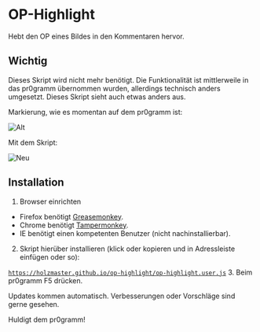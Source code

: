 # OP-Highlight


Hebt den OP eines Bildes in den Kommentaren hervor.

## Wichtig
Dieses Skript wird nicht mehr benötigt. Die Funktionalität ist mittlerweile in das pr0gramm übernommen wurden, allerdings technisch anders umgesetzt. Dieses Skript sieht auch etwas anders aus.

Markierung, wie es momentan auf dem pr0gramm ist:

![Alt](https://i.imgur.com/ieC8hl6.png)

Mit dem Skript:

![Neu](https://i.imgur.com/4ZxtvDC.png)


## Installation
1. Browser einrichten
  - Firefox benötigt [Greasemonkey](https://addons.mozilla.org/de/firefox/addon/greasemonkey/).
  - Chrome benötigt [Tampermonkey](https://chrome.google.com/webstore/detail/tampermonkey/dhdgffkkebhmkfjojejmpbldmpobfkfo?hl=de).
  - IE benötigt einen kompetenten Benutzer (nicht nachinstallierbar).
2. Skript hierüber installieren (klick oder kopieren und in Adressleiste einfügen oder so):

  [`https://holzmaster.github.io/op-highlight/op-highlight.user.js`](https://holzmaster.github.io/op-highlight/op-highlight.user.js)
3. Beim pr0gramm F5 drücken.

Updates kommen automatisch. Verbesserungen oder Vorschläge sind gerne gesehen.

Huldigt dem pr0gramm!
